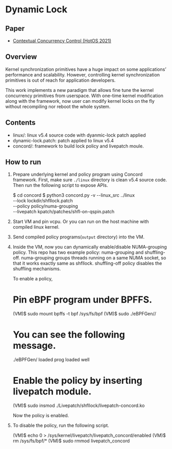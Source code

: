 # Dynamic Lock

## Paper

* [Contextual Concurrency Control (HotOS 2021)](https://sigops.org/s/conferences/hotos/2021/papers/hotos21-s08-park.pdf)

## Overview

Kernel synchronization primitives have a huge impact on some applications’
performance and scalability. However, controlling kernel synchronization
primitives is out of reach for application developers.

This work implements a new paradigm that allows fine tune the kernel concurrency
primitives from userspace. With one-time kernel modification along with the
framework, now user can modify kernel locks on the fly without recompiling nor
reboot the whole system.

## Contents

* linux/: linux v5.4 source code with dyanmic-lock patch applied
* dynamic-lock.patch: patch applied to linux v5.4
* concord/: framework to build lock policy and livepatch moule.


## How to run
1. Prepare underlying kernel and policy program using Concord framework.
   First, make sure `./linux` directory is clean v5.4 source code.
   Then run the following script to expose APIs.

	$ cd concord
	$ python3 concord.py -v --linux_src ../linux \
		--lock lockdir/shfllock.patch \
		--policy policy/numa-grouping \
		--livepatch kpatch/patches/shfl-on-qspin.patch

2. Start VM and pin vcpu. Or you can run on the host machine with compiled linux
   kernel.

3. Send compiled policy programs(`output` directory) into the VM.

4. Inside the VM, now you can dynamically enable/disable NUMA-grouping policy.
   This repo has two example policy: numa-grouping and shuffling-off.
   numa-grouping groups threads running on a same NUMA socket, so that it works
   exactly same as shfllock.
   shuffling-off policy disables the shuffling mechanisms.

   To enable a policy,

	# Pin eBPF program under BPFFS.
	(VM)$ sudo mount bpffs -t bpf /sys/fs/bpf
	(VM)$ sudo ./eBPFGen/<policy-name>/<policy-name>

	# You can see the following message.
	./eBPFGen/<policy-name> loaded
	prog loaded well

	# Enable the policy by inserting livepatch module.
	(VM)$ sudo insmod ./Livepatch/shfllock/livepatch-concord.ko

   Now the policy is enabled.

6. To disable the policy, run the following script.

	(VM)$ echo 0 > /sys/kernel/livepatch/livepatch_concord/enabled
	(VM)$ rm /sys/fs/bpf/*
	(VM)$ sudo rmmod livepatch_concord
